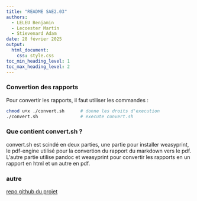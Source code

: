```yaml
---
title: "README SAE2.03"
authors:
  - LELEU Benjamin
  - Lecoester Martin
  - Stievenard Adam
date: 28 février 2025
output:
  html_document:
    css: style.css
toc_min_heading_level: 1
toc_max_heading_level: 2
---
```


### Convertion des rapports

Pour convertir les rapports, il faut utiliser les commandes :

```bash
chmod u+x ./convert.sh      # donne les droits d'execution 
./convert.sh                # execute convert.sh
```

### Que contient convert.sh ?

convert.sh est scindé en deux parties, une partie pour installer weasyprint, le pdf-engine utilisé pour la convertion du rapport du markdown vers le pdf.
L'autre partie utilise pandoc et weasyprint pour convertir les rapports en un rapport en html et un autre en pdf.

### autre

[repo github du projet](https://github.com/potatovitch/SAE-2.03)

